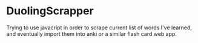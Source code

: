 # DuolingScrapper
Trying to use javacript in order to scrape current list of words I've learned, and eventually import them into anki or a similar flash card web app.
